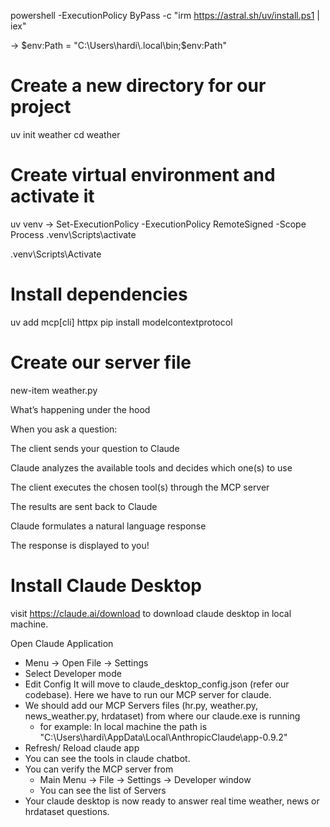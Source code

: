 

powershell -ExecutionPolicy ByPass -c "irm https://astral.sh/uv/install.ps1 | iex"

-> $env:Path = "C:\Users\hardi\.local\bin;$env:Path"   

# Create a new directory for our project
uv init weather
cd weather

# Create virtual environment and activate it
uv venv
-> Set-ExecutionPolicy -ExecutionPolicy RemoteSigned -Scope Process
.venv\Scripts\activate

.venv\Scripts\Activate

# Install dependencies
uv add mcp[cli] httpx
pip install modelcontextprotocol

# Create our server file
new-item weather.py

What’s happening under the hood

When you ask a question:

The client sends your question to Claude

Claude analyzes the available tools and decides which one(s) to use

The client executes the chosen tool(s) through the MCP server

The results are sent back to Claude

Claude formulates a natural language response

The response is displayed to you!

# Install Claude Desktop
visit https://claude.ai/download to download claude desktop in local machine.

Open Claude Application 

- Menu -> Open File -> Settings
- Select Developer mode 
- Edit Config
  It will move to claude_desktop_config.json (refer our codebase). Here we have to run our MCP server for claude.
- We should add our MCP Servers files (hr.py, weather.py, news_weather.py, hrdataset) from where our claude.exe is running
    - for example: In local machine the path is "C:\Users\hardi\AppData\Local\AnthropicClaude\app-0.9.2"
- Refresh/ Reload claude app
- You can see the tools in claude chatbot. 
- You can verify the MCP server from
    - Main Menu -> File -> Settings -> Developer window 
    - You can see the list of Servers
- Your claude desktop is now ready to answer real time weather, news or hrdataset questions.
